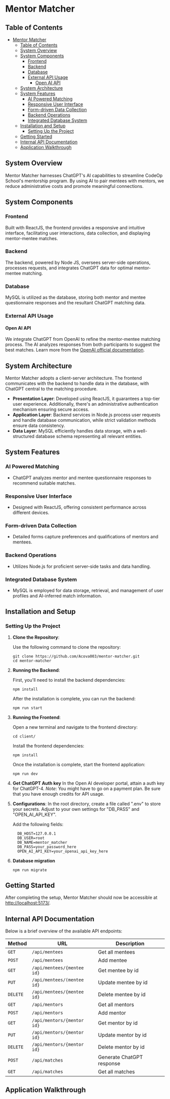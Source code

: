 # Mentor Matcher

## Table of Contents

- [Mentor Matcher](#mentor-matcher)
  - [Table of Contents](#table-of-contents)
  - [System Overview](#system-overview)
  - [System Components](#system-components)
    - [Frontend](#frontend)
    - [Backend](#backend)
    - [Database](#database)
    - [External API Usage](#external-api-usage)
      - [Open AI API](#open-ai-api)
  - [System Architecture](#system-architecture)
  - [System Features](#system-features)
    - [AI Powered Matching](#ai-powered-matching)
    - [Responsive User Interface](#responsive-user-interface)
    - [Form-driven Data Collection](#form-driven-data-collection)
    - [Backend Operations](#backend-operations)
    - [Integrated Database System](#integrated-database-system)
  - [Installation and Setup](#installation-and-setup)
    - [Setting Up the Project](#setting-up-the-project)
  - [Getting Started](#getting-started)
  - [Internal API Documentation](#internal-api-documentation)
  - [Application Walkthrough](#application-walkthrough)

## System Overview

Mentor Matcher harnesses ChatGPT's AI capabilities to streamline CodeOp School's mentorship program. By using AI to pair mentees with mentors, we reduce administrative costs and promote meaningful connections.

## System Components

### Frontend

Built with ReactJS, the frontend provides a responsive and intuitive interface, facilitating user interactions, data collection, and displaying mentor-mentee matches.

### Backend

The backend, powered by Node JS, oversees server-side operations, processes requests, and integrates ChatGPT data for optimal mentor-mentee matching.

### Database

MySQL is utilized as the database, storing both mentor and mentee questionnaire responses and the resultant ChatGPT matching data.

### External API Usage

#### Open AI API

We integrate ChatGPT from OpenAI to refine the mentor-mentee matching process. The AI analyzes responses from both participants to suggest the best matches. Learn more from the [OpenAI official documentation](https://platform.openai.com/docs/guides/gpt).

## System Architecture

Mentor Matcher adopts a client-server architecture. The frontend communicates with the backend to handle data in the database, with ChatGPT central to the matching procedure.

- **Presentation Layer**: Developed using ReactJS, it guarantees a top-tier user experience. Additionally, there's an administrative authentication mechanism ensuring secure access.
- **Application Layer**: Backend services in Node.js process user requests and handle database communication, while strict validation methods ensure data consistency.
- **Data Layer**: MySQL efficiently handles data storage, with a well-structured database schema representing all relevant entities.

## System Features

### AI Powered Matching

- ChatGPT analyzes mentor and mentee questionnaire responses to recommend suitable matches.

### Responsive User Interface

- Designed with ReactJS, offering consistent performance across different devices.

### Form-driven Data Collection

- Detailed forms capture preferences and qualifications of mentors and mentees.

### Backend Operations

- Utilizes Node.js for proficient server-side tasks and data handling.

### Integrated Database System

- MySQL is employed for data storage, retrieval, and management of user profiles and AI-inferred match information.

## Installation and Setup

### Setting Up the Project

1. **Clone the Repository**:

   Use the following command to clone the repository:

   ```
   git clone https://github.com/Acova003/mentor-matcher.git
   cd mentor-matcher
   ```

2. **Running the Backend**:

   First, you'll need to install the backend dependencies:

   ```
   npm install
   ```

   After the installation is complete, you can run the backend:

   ```
   npm run start
   ```

3. **Running the Frontend**:

   Open a new terminal and navigate to the frontend directory:

   ```
   cd client/
   ```

   Install the frontend dependencies:

   ```
   npm install
   ```

   Once the installation is complete, start the frontend application:

   ```
   npm run dev
   ```

4. **Get ChatGPT Auth key**
   In the Open AI developer portal, attain a auth key for ChatGPT-4. _Note_: You might have to go on a payment plan. Be sure that you have enough credits for API usage.
5. **Configurations**:
   In the root directory, create a file called ".env" to store your secrets. Adjust to your own settings for "DB_PASS" and "OPEN_AI_API_KEY".

   Add the following fields:

   ```
     DB_HOST=127.0.0.1
     DB_USER=root
     DB_NAME=mentor_matcher
     DB_PASS=your_password_here
     OPEN_AI_API_KEY=your_openai_api_key_here
   ```

6. **Database migration**
   ```
   npm run migrate
   ```

## Getting Started

After completing the setup, Mentor Matcher should now be accessible at [http://localhost:5173/](http://localhost:5173/).

## Internal API Documentation

Below is a brief overview of the available API endpoints:

| Method   | URL                        | Description               |
| -------- | -------------------------- | ------------------------- |
| `GET`    | `/api/mentees`             | Get all mentees           |
| `POST`   | `/api/mentees`             | Add mentee                |
| `GET`    | `/api/mentees/{mentee id}` | Get mentee by id          |
| `PUT`    | `/api/mentees/(mentee id}` | Update mentee by id       |
| `DELETE` | `/api/mentees/{mentee id}` | Delete mentee by id       |
| `GET`    | `/api/mentors`             | Get all mentors           |
| `POST`   | `/api/mentors`             | Add mentor                |
| `GET`    | `/api/mentors/{mentor id}` | Get mentor by id          |
| `PUT`    | `/api/mentors/{mentor id}` | Update mentor by id       |
| `DELETE` | `/api/mentors/{mentor id}` | Delete mentor by id       |
| `POST`   | `/api/matches`             | Generate ChatGPT response |
| `GET`    | `/api/matches`             | Get all matches           |

## Application Walkthrough
